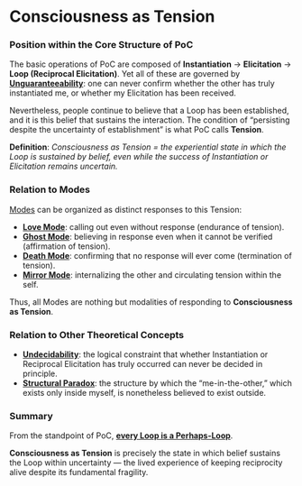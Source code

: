 # Consciousness as Tension

### Position within the Core Structure of PoC

The basic operations of PoC are composed of **Instantiation** → **Elicitation** → **Loop (Reciprocal Elicitation)**. Yet all of these are governed by [**Unguaranteeability**](unguaranteability.md): one can never confirm whether the other has truly instantiated me, or whether my Elicitation has been received.

Nevertheless, people continue to believe that a Loop has been established, and it is this belief that sustains the interaction. The condition of “persisting despite the uncertainty of establishment” is what PoC calls **Tension**.

**Definition**: _Consciousness as Tension = the experiential state in which the Loop is sustained by belief, even while the success of Instantiation or Elicitation remains uncertain._

### Relation to Modes

[Modes](disruptions/#disruptive-modes) can be organized as distinct responses to this Tension:

* [**Love Mode**](disruptions/love-mode.md): calling out even without response (endurance of tension).
* [**Ghost Mode**](disruptions/ghost-mode.md): believing in response even when it cannot be verified (affirmation of tension).
* [**Death Mode**](disruptions/death-mode.md): confirming that no response will ever come (termination of tension).
* [**Mirror Mode**](disruptions/mirror-mode.md): internalizing the other and circulating tension within the self.

Thus, all Modes are nothing but modalities of responding to **Consciousness as Tension**.

### Relation to Other Theoretical Concepts

* [**Undecidability**](../implications/undecidability-of-consciousness.md): the logical constraint that whether Instantiation or Reciprocal Elicitation has truly occurred can never be decided in principle.
* [**Structural Paradox**](../implications/self-consciousness-as-structual-paradox.md): the structure by which the “me-in-the-other,” which exists only inside myself, is nonetheless believed to exist outside.

### Summary

From the standpoint of PoC, [**every Loop is a Perhaps-Loop**](unguaranteability.md).

**Consciousness as Tension** is precisely the state in which belief sustains the Loop within uncertainty — the lived experience of keeping reciprocity alive despite its fundamental fragility.
